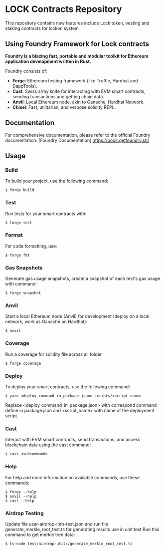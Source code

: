 # LOCK Contracts Repository

This repository contains new features include Lock token, vesting and staking contracts for lockon system

## Using Foundry Framework for Lock contracts

**Foundry is a blazing fast, portable and modular toolkit for Ethereum application development written in Rust.**

Foundry consists of:

- **Forge**: Ethereum testing framework (like Truffle, Hardhat and DappTools).
- **Cast**: Swiss army knife for interacting with EVM smart contracts, sending transactions and getting chain data.
- **Anvil**: Local Ethereum node, akin to Ganache, Hardhat Network.
- **Chisel**: Fast, utilitarian, and verbose solidity REPL.

## Documentation

For comprehensive documentation, please refer to the official Foundry documentation: [Foundry Documentation] https://book.getfoundry.sh/

## Usage

### Build

To build your project, use the following command:

```shell
$ forge build
```

### Test

Run tests for your smart contracts with:

```shell
$ forge test
```

### Format

For code formatting, use:

```shell
$ forge fmt
```

### Gas Snapshots

Generate gas usage snapshots, create a snapshot of each test's gas usage with command:

```shell
$ forge snapshot
```

### Anvil

Start a local Ethereum node (Anvil) for development (deploy on a local network, work as Ganache on Hardhat):

```shell
$ anvil
```

### Coverage

Run a coverage for solidity file across all folder

```shell
$ forge coverage
```

### Deploy

To deploy your smart contracts, use the following command:

```shell
$ yarn <deploy_command_in_package.json> scripts/<script_name>
```

Replace <deploy_command_in_package.json> with correspond command define in package.json and <script_name> with name of the deployment script.

### Cast

Interact with EVM smart contracts, send transactions, and access blockchain data using the cast command:

```shell
$ cast <subcommand>
```

### Help

For help and more information on available commands, use these commands:

```shell
$ forge --help
$ anvil --help
$ cast --help
```
### Airdrop Testing
Update file user-airdrop-info-test.json and run file generate_merkle_root_test.ts for generating results use in unit test
Run this command to get merkle tree data: 
```shell
$ ts-node test/airdrop-utils/generate_merkle_root_test.ts
```